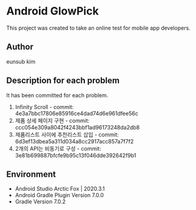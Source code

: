 Android GlowPick
================
This project was created to take an online test for mobile app developers.

Author
------
eunsub kim

Description for each problem
-----------
It has been committed for each problem.

1. Infinity Scroll - commit: 4e3a7bbc17806e85916ce4dad74d6e961dfee56c
2. 제품 상세 페이지 구현 - commit: ccc054e309a8042f4243bbf1ad96173248da2db8
3. 제품리스트 사이에 추천리스트 삽입 - commit: 6d3ef13dbea5a311d034a8cc2917acc857a7f7f2
4. 2개의 API는 비동기로 구성 - commit: 3e81b699887bfcfe9b95c13f046dde392642f9b1

Environment
-----------
* Android Studio Arctic Fox | 2020.3.1
* Android Gradle Plugin Version 7.0.0
* Gradle Version 7.0.2

